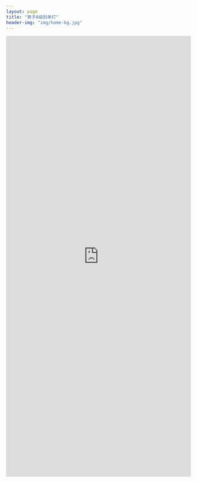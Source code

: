 ```yaml
---
layout: page
title: "男子A级别单打"
header-img: "img/home-bg.jpg"
---
```


<iframe src="https://challonge.com/actc2019_sa/module" width="100%" height="1200" frameborder="0" scrolling="auto" allowtransparency="true"></iframe>
